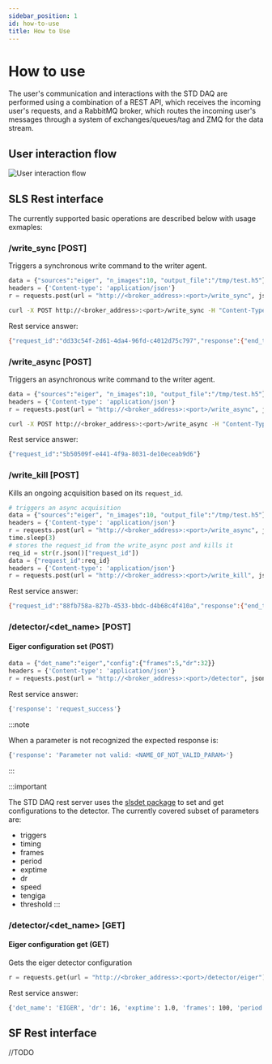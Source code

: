 ```yaml
---
sidebar_position: 1
id: how-to-use
title: How to Use
---
```


# How to use

The user's communication and interactions with the STD DAQ are performed using a combination of a REST API, which receives the incoming user's requests, and a RabbitMQ broker, which routes the incoming user's messages through a system of exchanges/queues/tag and ZMQ for the data stream.

## User interaction flow

![User interaction flow](https://github.com/paulscherrerinstitute/std_daq_service/blob/master/docs/user_interaction_flow.jpg?raw=true)

## SLS Rest interface

The currently supported basic operations are described below with usage exmaples:

### /write_sync [POST]

Triggers a synchronous write command to the writer agent.

```python
data = {"sources":"eiger", "n_images":10, "output_file":"/tmp/test.h5"}
headers = {'Content-type': 'application/json'}
r = requests.post(url = "http://<broker_address>:<port>/write_sync", json=data, headers=headers)
```

```bash
curl -X POST http://<broker_address>:<port>/write_sync -H "Content-Type: application/json" -d '{"n_images":5,"output_file":"/tmp/test.h5", "sources":"eiger"}'
```

Rest service answer:

```bash
{"request_id":"dd33c54f-2d61-4da4-96fd-c4012d75c797","response":{"end_timestamp":1627898407.391828,"init_timestamp":1627898398.259257,"output_file":"/tmp/test.h5","status":"request_success"}}
```

### /write_async [POST]

Triggers an asynchronous write command to the writer agent.

```python
data = {"sources":"eiger", "n_images":10, "output_file":"/tmp/test.h5"}
headers = {'Content-type': 'application/json'}
r = requests.post(url = "http://<broker_address>:<port>/write_async", json=data, headers=headers)
```

```bash
curl -X POST http://<broker_address>:<port>/write_async -H "Content-Type: application/json" -d '{"n_images":5,"output_file":"/tmp/test.h5", "sources":"eiger"}'
```

Rest service answer:

```bash
{"request_id":"5b50509f-e441-4f9a-8031-de10eceab9d6"}
```

### /write_kill [POST]

Kills an ongoing acquisition based on its ```request_id```.

```python
# triggers an async acquisition
data = {"sources":"eiger", "n_images":10, "output_file":"/tmp/test.h5"}
headers = {'Content-type': 'application/json'}
r = requests.post(url = "http://<broker_address>:<port>/write_async", json=data, headers=headers)
time.sleep(3)
# stores the request_id from the write_async post and kills it
req_id = str(r.json()["request_id"])
data = {"request_id":req_id}
headers = {'Content-type': 'application/json'}
r = requests.post(url = "http://<broker_address>:<port>/write_kill", json=data, headers=headers)
```

Rest service answer:

```bash
{"request_id":"88fb758a-827b-4533-bbdc-d4b68c4f410a","response":{"end_timestamp":1627908976.427919,"init_timestamp":1627908973.337146,"output_file":"/tmp/test.h5","status":"request_success"}}
```

### /detector/<det_name> [POST]

#### Eiger configuration set (POST)

```python
data = {"det_name":"eiger","config":{"frames":5,"dr":32}}
headers = {'Content-type': 'application/json'}
r = requests.post(url = "http://<broker_address>:<port>/detector", json=data, headers=headers)
```

Rest service answer:

```bash
{'response': 'request_success'}
```

:::note

When a parameter is not recognized the expected response is: 

```bash
{'response': 'Parameter not valid: <NAME_OF_NOT_VALID_PARAM>'}
```
:::


:::important

The STD DAQ rest server uses the [slsdet package](https://anaconda.org/slsdetectorgroup/slsdet) to set and get configurations to the detector. The currently covered subset of parameters are: 
- triggers
- timing
- frames
- period
- exptime
- dr
- speed
- tengiga
- threshold
:::

### /detector/<det_name> [GET]

#### Eiger configuration get (GET)
Gets the eiger detector configuration

```python
r = requests.get(url = "http://<broker_address>:<port>/detector/eiger")
```

Rest service answer:

```bash
{'det_name': 'EIGER', 'dr': 16, 'exptime': 1.0, 'frames': 100, 'period': 0.01, 'speed': 'speedLevel.FULL_SPEED', 'tengiga': True, 'threshold': -1, 'timing': 'timingMode.AUTO_TIMING', 'triggers': 1}
```

## SF Rest interface

//TODO